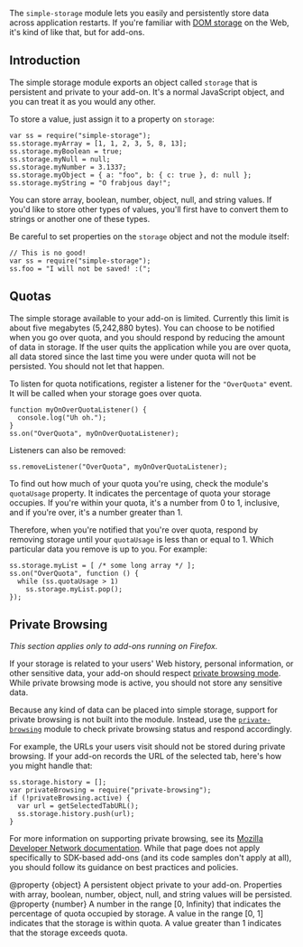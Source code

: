The `simple-storage` module lets you easily and persistently store data across
application restarts.  If you're familiar with [DOM storage][] on the Web, it's
kind of like that, but for add-ons.

[DOM storage]: https://developer.mozilla.org/en/DOM/Storage


Introduction
------------

The simple storage module exports an object called `storage` that is persistent
and private to your add-on.  It's a normal JavaScript object, and you can treat
it as you would any other.

To store a value, just assign it to a property on `storage`:

    var ss = require("simple-storage");
    ss.storage.myArray = [1, 1, 2, 3, 5, 8, 13];
    ss.storage.myBoolean = true;
    ss.storage.myNull = null;
    ss.storage.myNumber = 3.1337;
    ss.storage.myObject = { a: "foo", b: { c: true }, d: null };
    ss.storage.myString = "O frabjous day!";

You can store array, boolean, number, object, null, and string values.  If you'd
like to store other types of values, you'll first have to convert them to
strings or another one of these types.

Be careful to set properties on the `storage` object and not the module itself:

    // This is no good!
    var ss = require("simple-storage");
    ss.foo = "I will not be saved! :(";


Quotas
------

The simple storage available to your add-on is limited.  Currently this limit is
about five megabytes (5,242,880 bytes).  You can choose to be notified when you
go over quota, and you should respond by reducing the amount of data in storage.
If the user quits the application while you are over quota, all data stored
since the last time you were under quota will not be persisted.  You should not
let that happen.

To listen for quota notifications, register a listener for the `"OverQuota"`
event.  It will be called when your storage goes over quota.

    function myOnOverQuotaListener() {
      console.log("Uh oh.");
    }
    ss.on("OverQuota", myOnOverQuotaListener);

Listeners can also be removed:

    ss.removeListener("OverQuota", myOnOverQuotaListener);

To find out how much of your quota you're using, check the module's `quotaUsage`
property.  It indicates the percentage of quota your storage occupies.  If
you're within your quota, it's a number from 0 to 1, inclusive, and if you're
over, it's a number greater than 1.

Therefore, when you're notified that you're over quota, respond by removing
storage until your `quotaUsage` is less than or equal to 1.  Which particular
data you remove is up to you.  For example:

    ss.storage.myList = [ /* some long array */ ];
    ss.on("OverQuota", function () {
      while (ss.quotaUsage > 1)
        ss.storage.myList.pop();
    });


Private Browsing
----------------

*This section applies only to add-ons running on Firefox.*

If your storage is related to your users' Web history, personal information, or
other sensitive data, your add-on should respect [private browsing mode][SUMO].
While private browsing mode is active, you should not store any sensitive data.

Because any kind of data can be placed into simple storage, support for private
browsing is not built into the module.  Instead, use the
[`private-browsing`](#module/addon-kit/private-browsing) module to check private
browsing status and respond accordingly.

For example, the URLs your users visit should not be stored during private
browsing.  If your add-on records the URL of the selected tab, here's how you
might handle that:

    ss.storage.history = [];
    var privateBrowsing = require("private-browsing");
    if (!privateBrowsing.active) {
      var url = getSelectedTabURL();
      ss.storage.history.push(url);
    }

For more information on supporting private browsing, see its [Mozilla Developer
Network documentation][MDN].  While that page does not apply specifically to
SDK-based add-ons (and its code samples don't apply at all), you should follow
its guidance on best practices and policies.

[SUMO]: http://support.mozilla.com/en-US/kb/Private+Browsing
[MDN]: https://developer.mozilla.org/En/Supporting_private_browsing_mode


<api name="storage">
@property {object}
  A persistent object private to your add-on.  Properties with array, boolean,
  number, object, null, and string values will be persisted.
</api>

<api name="quotaUsage">
@property {number}
  A number in the range [0, Infinity) that indicates the percentage of quota
  occupied by storage.  A value in the range [0, 1] indicates that the storage
  is within quota.  A value greater than 1 indicates that the storage exceeds
  quota.
</api>

